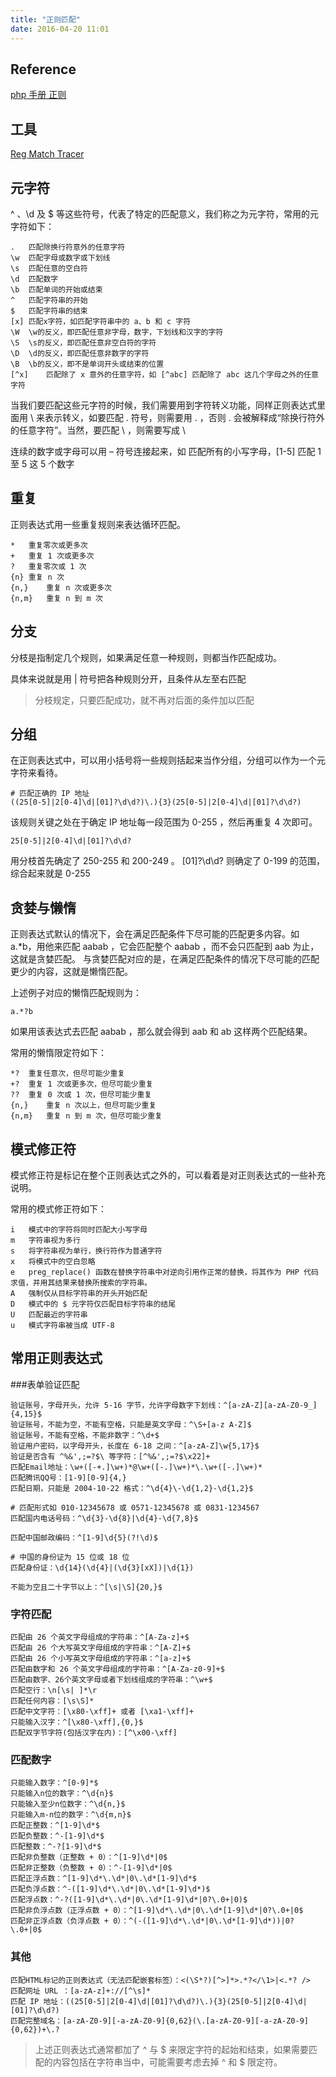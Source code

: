 ```yaml
---
title: "正则匹配"
date: 2016-04-20 11:01
---
```


## Reference

[php 手册 正则][2]

## 工具

[Reg Match Tracer][1]

## 元字符

^ 、\d 及 $ 等这些符号，代表了特定的匹配意义，我们称之为元字符，常用的元字符如下：

```
.	匹配除换行符意外的任意字符
\w	匹配字母或数字或下划线
\s	匹配任意的空白符
\d	匹配数字
\b	匹配单词的开始或结束
^	匹配字符串的开始
$	匹配字符串的结束
[x]	匹配x字符，如匹配字符串中的 a、b 和 c 字符
\W	\w的反义，即匹配任意非字母，数字，下划线和汉字的字符
\S	\s的反义，即匹配任意非空白符的字符
\D	\d的反义，即匹配任意非数字的字符
\B	\b的反义，即不是单词开头或结束的位置
[^x]	匹配除了 x 意外的任意字符，如 [^abc] 匹配除了 abc 这几个字母之外的任意字符
```

当我们要匹配这些元字符的时候，我们需要用到字符转义功能，同样正则表达式里面用 \ 来表示转义，如要匹配 . 符号，则需要用 \. ，否则 . 会被解释成“除换行符外的任意字符”。当然，要匹配 \ ，则需要写成 \\

连续的数字或字母可以用 – 符号连接起来，如 匹配所有的小写字母，[1-5] 匹配 1 至 5 这 5 个数字

##  重复

正则表达式用一些重复规则来表达循环匹配。

```
*	重复零次或更多次
+	重复 1 次或更多次
?	重复零次或 1 次
{n}	重复 n 次
{n,}	重复 n 次或更多次
{n,m}	重复 n 到 m 次
```

## 分支

分枝是指制定几个规则，如果满足任意一种规则，则都当作匹配成功。

具体来说就是用 | 符号把各种规则分开，且条件从左至右匹配

> 分枝规定，只要匹配成功，就不再对后面的条件加以匹配

## 分组

在正则表达式中，可以用小括号将一些规则括起来当作分组，分组可以作为一个元字符来看待。

```
# 匹配正确的 IP 地址
((25[0-5]|2[0-4]\d|[01]?\d\d?)\.){3}(25[0-5]|2[0-4]\d|[01]?\d\d?)
```

该规则关键之处在于确定 IP 地址每一段范围为 0-255 ，然后再重复 4 次即可。

```
25[0-5]|2[0-4]\d|[01]?\d\d?
```

用分枝首先确定了 250-255 和 200-249 。 [01]?\d\d? 则确定了 0-199 的范围，综合起来就是 0-255

## 贪婪与懒惰

正则表达式默认的情况下，会在满足匹配条件下尽可能的匹配更多内容。如 a.*b，用他来匹配 aabab ，它会匹配整个 aabab ，而不会只匹配到 aab 为止，这就是贪婪匹配。
与贪婪匹配对应的是，在满足匹配条件的情况下尽可能的匹配更少的内容，这就是懒惰匹配。

上述例子对应的懒惰匹配规则为：

```
a.*?b
```

如果用该表达式去匹配 aabab ，那么就会得到 aab 和 ab 这样两个匹配结果。

常用的懒惰限定符如下：

```
*?	重复任意次，但尽可能少重复
+?	重复 1 次或更多次，但尽可能少重复
??	重复 0 次或 1 次，但尽可能少重复
{n,}	重复 n 次以上，但尽可能少重复
{n,m}	重复 n 到 m 次，但尽可能少重复
```

## 模式修正符

模式修正符是标记在整个正则表达式之外的，可以看着是对正则表达式的一些补充说明。

常用的模式修正符如下：

```
i	模式中的字符将同时匹配大小写字母
m	字符串视为多行
s	将字符串视为单行，换行符作为普通字符
x	将模式中的空白忽略
e	preg_replace() 函数在替换字符串中对逆向引用作正常的替换，将其作为 PHP 代码求值，并用其结果来替换所搜索的字符串。
A	强制仅从目标字符串的开头开始匹配
D	模式中的 $ 元字符仅匹配目标字符串的结尾
U	匹配最近的字符串
u	模式字符串被当成 UTF-8 
```

## 常用正则表达式

###表单验证匹配

```
验证账号，字母开头，允许 5-16 字节，允许字母数字下划线：^[a-zA-Z][a-zA-Z0-9_]{4,15}$
验证账号，不能为空，不能有空格，只能是英文字母：^\S+[a-z A-Z]$
验证账号，不能有空格，不能非数字：^\d+$
验证用户密码，以字母开头，长度在 6-18 之间：^[a-zA-Z]\w{5,17}$
验证是否含有 ^%&',;=?$\ 等字符：[^%&',;=?$\x22]+
匹配Email地址：\w+([-+.]\w+)*@\w+([-.]\w+)*\.\w+([-.]\w+)*
匹配腾讯QQ号：[1-9][0-9]{4,}
匹配日期，只能是 2004-10-22 格式：^\d{4}\-\d{1,2}-\d{1,2}$

# 匹配形式如 010-12345678 或 0571-12345678 或 0831-1234567
匹配国内电话号码：^\d{3}-\d{8}|\d{4}-\d{7,8}$

匹配中国邮政编码：^[1-9]\d{5}(?!\d)$

# 中国的身份证为 15 位或 18 位
匹配身份证：\d{14}(\d{4}|(\d{3}[xX])|\d{1})

不能为空且二十字节以上：^[\s|\S]{20,}$
```

### 字符匹配

```
匹配由 26 个英文字母组成的字符串：^[A-Za-z]+$
匹配由 26 个大写英文字母组成的字符串：^[A-Z]+$
匹配由 26 个小写英文字母组成的字符串：^[a-z]+$
匹配由数字和 26 个英文字母组成的字符串：^[A-Za-z0-9]+$
匹配由数字、26个英文字母或者下划线组成的字符串：^\w+$
匹配空行：\n[\s| ]*\r
匹配任何内容：[\s\S]*
匹配中文字符：[\x80-\xff]+ 或者 [\xa1-\xff]+
只能输入汉字：^[\x80-\xff],{0,}$
匹配双字节字符(包括汉字在内)：[^\x00-\xff]
```

### 匹配数字

```
只能输入数字：^[0-9]*$
只能输入n位的数字：^\d{n}$
只能输入至少n位数字：^\d{n,}$
只能输入m-n位的数字：^\d{m,n}$
匹配正整数：^[1-9]\d*$
匹配负整数：^-[1-9]\d*$
匹配整数：^-?[1-9]\d*$
匹配非负整数（正整数 + 0）：^[1-9]\d*|0$
匹配非正整数（负整数 + 0）：^-[1-9]\d*|0$
匹配正浮点数：^[1-9]\d*\.\d*|0\.\d*[1-9]\d*$
匹配负浮点数：^-([1-9]\d*\.\d*|0\.\d*[1-9]\d*)$
匹配浮点数：^-?([1-9]\d*\.\d*|0\.\d*[1-9]\d*|0?\.0+|0)$
匹配非负浮点数（正浮点数 + 0）：^[1-9]\d*\.\d*|0\.\d*[1-9]\d*|0?\.0+|0$
匹配非正浮点数（负浮点数 + 0）：^(-([1-9]\d*\.\d*|0\.\d*[1-9]\d*))|0?\.0+|0$
```

### 其他

```
匹配HTML标记的正则表达式（无法匹配嵌套标签）：<(\S*?)[^>]*>.*?</\1>|<.*? />
匹配网址 URL ：[a-zA-z]+://[^\s]*
匹配 IP 地址：((25[0-5]|2[0-4]\d|[01]?\d\d?)\.){3}(25[0-5]|2[0-4]\d|[01]?\d\d?)
匹配完整域名：[a-zA-Z0-9][-a-zA-Z0-9]{0,62}(\.[a-zA-Z0-9][-a-zA-Z0-9]{0,62})+\.?
```


> 上述正则表达式通常都加了 ^ 与 $ 来限定字符的起始和结束，如果需要匹配的内容包括在字符串当中，可能需要考虑去掉 ^ 和 $ 限定符。

[1]: http://www.regex-match-tracer.com/downloads
[2]: http://php.net/manual/zh/regexp.reference.pcre.syntax.php 